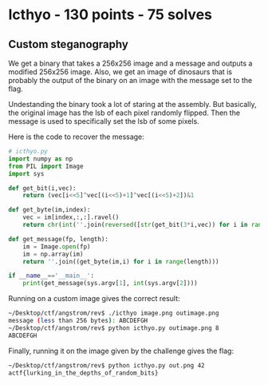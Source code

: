 # Icthyo - 130 points - 75 solves
## Custom steganography

We get a binary that takes a 256x256 image and a message and outputs a modified 256x256 image. Also, we get an image of dinosaurs that is probably the output of the binary on an image with the message set to the flag.

Undestanding the binary took a lot of staring at the assembly. But basically, the original image has the lsb of each pixel randomly flipped. Then the message is used to specifically set the lsb of some pixels.

Here is the code to recover the message:
```python
# icthyo.py
import numpy as np
from PIL import Image
import sys

def get_bit(i,vec):
    return (vec[i<<5]^vec[(i<<5)+1]^vec[(i<<5)+2])&1

def get_byte(im,index):
    vec = im[index,:,:].ravel()
    return chr(int(''.join(reversed([str(get_bit(3*i,vec)) for i in range(7)])),2))

def get_message(fp, length):
    im = Image.open(fp)
    im = np.array(im)
    return ''.join((get_byte(im,i) for i in range(length)))

if __name__=='__main__':
    print(get_message(sys.argv[1], int(sys.argv[2])))
```

Running on a custom image gives the correct result:
```bash
~/Desktop/ctf/angstrom/rev$ ./icthyo image.png outimage.png
message (less than 256 bytes): ABCDEFGH
~/Desktop/ctf/angstrom/rev$ python icthyo.py outimage.png 8
ABCDEFGH
```

Finally, running it on the image given by the challenge gives the flag:
```bash
~/Desktop/ctf/angstrom/rev$ python icthyo.py out.png 42
actf{lurking_in_the_depths_of_random_bits}
```
